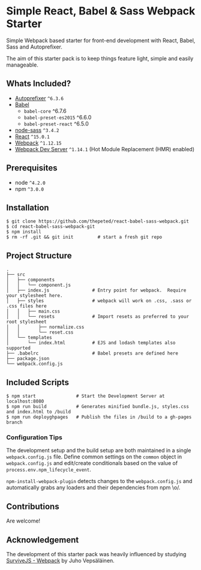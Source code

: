 # Simple React, Babel & Sass Webpack Starter
Simple Webpack based starter for front-end development with React, Babel, Sass and Autoprefixer.

The aim of this starter pack is to keep things feature light, simple and easily manageable.  

## Whats Included?

- [Autoprefixer](https://www.npmjs.com/package/autoprefixer) `^6.3.6`
- [Babel](https://babeljs.io/)
  - `babel-core` ^6.7.6
  - `babel-preset-es2015` ^6.6.0
  - `babel-preset-react` ^6.5.0
- [node-sass](https://github.com/sass/node-sass) `^3.4.2`
- [React](https://github.com/facebook/react) `^15.0.1`
- [Webpack](https://webpack.github.io/) `^1.12.15`
- [Webpack Dev Server](https://webpack.github.io/docs/webpack-dev-server.html) `^1.14.1` (Hot Module Replacement (HMR) enabled)

## Prerequisites
- node `^4.2.0`
- npm `^3.0.0`

## Installation

```
$ git clone https://github.com/thepeted/react-babel-sass-webpack.git
$ cd react-babel-sass-webpack-git
$ npm install
$ rm -rf .git && git init         # start a fresh git repo
```

## Project Structure

```
.
├── src
│   ├── components
│   │   └── component.js
│   ├── index.js                # Entry point for webpack.  Require your stylesheet here.
│   ├── styles                  # webpack will work on .css, .sass or .css files here
│   │   ├── main.css            
│   │   └── resets              # Import resets as preferred to your root stylesheet
│   │       ├── normalize.css
│   │       └── reset.css
│   └── templates
│       └── index.html          # EJS and lodash templates also supported
├── .babelrc                    # Babel presets are defined here
├── package.json
└── webpack.config.js
```

## Included Scripts
```
$ npm start               # Start the Development Server at localhost:8080
$ npm run build           # Generates minified bundle.js, styles.css and index.html to /build
$ npm run deployghpages   # Publish the files in /build to a gh-pages branch
```

### Configuration Tips
The development setup and the build setup are both maintained in a single `webpack.config.js` file. Define common settings on the `common` object in `webpack.config.js` and edit/create conditionals based on the value of `process.env.npm_lifecycle_event`.

`npm-install-webpack-plugin` detects changes to the `webpack.config.js` and automatically grabs any loaders and their dependencies from npm \o/.

## Contributions
Are welcome!

## Acknowledgement
The development of this starter pack was heavily influenced by studying [SurviveJS - Webpack](http://survivejs.com/webpack/introduction/) by Juho Vepsäläinen.
